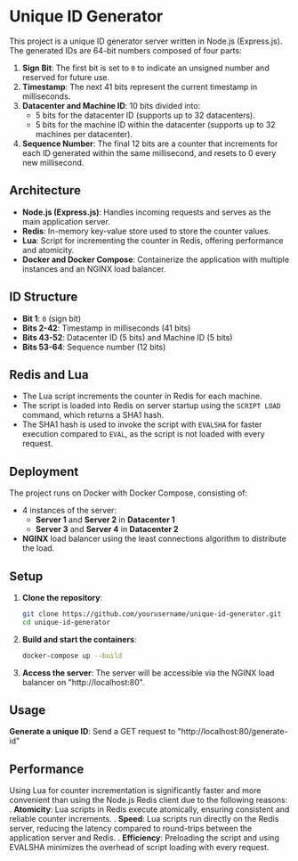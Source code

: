 # Unique ID Generator

This project is a unique ID generator server written in Node.js (Express.js). The generated IDs are 64-bit numbers composed of four parts:

1. **Sign Bit**: The first bit is set to `0` to indicate an unsigned number and reserved for future use.
2. **Timestamp**: The next 41 bits represent the current timestamp in milliseconds.
3. **Datacenter and Machine ID**: 10 bits divided into:
   - 5 bits for the datacenter ID (supports up to 32 datacenters).
   - 5 bits for the machine ID within the datacenter (supports up to 32 machines per datacenter).
4. **Sequence Number**: The final 12 bits are a counter that increments for each ID generated within the same millisecond, and resets to 0 every new millisecond.

## Architecture

- **Node.js (Express.js)**: Handles incoming requests and serves as the main application server.
- **Redis**: In-memory key-value store used to store the counter values.
- **Lua**: Script for incrementing the counter in Redis, offering performance and atomicity.
- **Docker and Docker Compose**: Containerize the application with multiple instances and an NGINX load balancer.

## ID Structure

- **Bit 1**: `0` (sign bit)
- **Bits 2-42**: Timestamp in milliseconds (41 bits)
- **Bits 43-52**: Datacenter ID (5 bits) and Machine ID (5 bits)
- **Bits 53-64**: Sequence number (12 bits)

## Redis and Lua

- The Lua script increments the counter in Redis for each machine.
- The script is loaded into Redis on server startup using the `SCRIPT LOAD` command, which returns a SHA1 hash.
- The SHA1 hash is used to invoke the script with `EVALSHA` for faster execution compared to `EVAL`, as the script is not loaded with every request.

## Deployment

The project runs on Docker with Docker Compose, consisting of:

- 4 instances of the server:
  - **Server 1** and **Server 2** in **Datacenter 1**
  - **Server 3** and **Server 4** in **Datacenter 2**
- **NGINX** load balancer using the least connections algorithm to distribute the load.

## Setup

1. **Clone the repository**:
   ```sh
   git clone https://github.com/yourusername/unique-id-generator.git
   cd unique-id-generator
2. **Build and start the containers**:
     ```sh
     docker-compose up --build
4. **Access the server**:
   The server will be accessible via the NGINX load balancer on "http://localhost:80".

## Usage
**Generate a unique ID**:
Send a GET request to "http://localhost:80/generate-id"

## Performance 
Using Lua for counter incrementation is significantly faster and more convenient than using the Node.js Redis client due to the following reasons:
. **Atomicity**: Lua scripts in Redis execute atomically, ensuring consistent and reliable counter increments.
. **Speed**: Lua scripts run directly on the Redis server, reducing the latency compared to round-trips between the application server and Redis.
. **Efficiency**: Preloading the script and using EVALSHA minimizes the overhead of script loading with every request.
